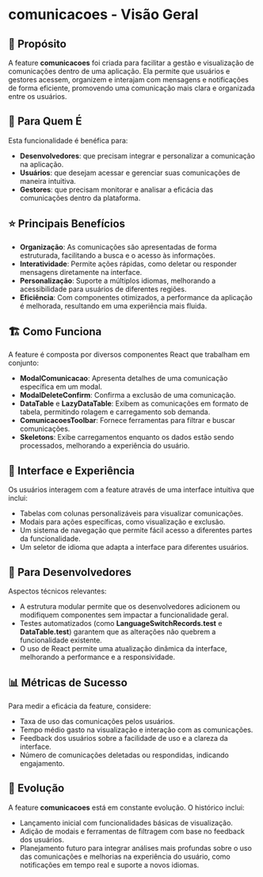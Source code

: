 # comunicacoes - Visão Geral

## 🎯 Propósito
A feature **comunicacoes** foi criada para facilitar a gestão e visualização de comunicações dentro de uma aplicação. Ela permite que usuários e gestores acessem, organizem e interajam com mensagens e notificações de forma eficiente, promovendo uma comunicação mais clara e organizada entre os usuários.

## 👥 Para Quem É
Esta funcionalidade é benéfica para:
- **Desenvolvedores**: que precisam integrar e personalizar a comunicação na aplicação.
- **Usuários**: que desejam acessar e gerenciar suas comunicações de maneira intuitiva.
- **Gestores**: que precisam monitorar e analisar a eficácia das comunicações dentro da plataforma.

## ⭐ Principais Benefícios
- **Organização**: As comunicações são apresentadas de forma estruturada, facilitando a busca e o acesso às informações.
- **Interatividade**: Permite ações rápidas, como deletar ou responder mensagens diretamente na interface.
- **Personalização**: Suporte a múltiplos idiomas, melhorando a acessibilidade para usuários de diferentes regiões.
- **Eficiência**: Com componentes otimizados, a performance da aplicação é melhorada, resultando em uma experiência mais fluida.

## 🏗️ Como Funciona
A feature é composta por diversos componentes React que trabalham em conjunto:
- **ModalComunicacao**: Apresenta detalhes de uma comunicação específica em um modal.
- **ModalDeleteConfirm**: Confirma a exclusão de uma comunicação.
- **DataTable** e **LazyDataTable**: Exibem as comunicações em formato de tabela, permitindo rolagem e carregamento sob demanda.
- **ComunicacoesToolbar**: Fornece ferramentas para filtrar e buscar comunicações.
- **Skeletons**: Exibe carregamentos enquanto os dados estão sendo processados, melhorando a experiência do usuário.

## 🎨 Interface e Experiência
Os usuários interagem com a feature através de uma interface intuitiva que inclui:
- Tabelas com colunas personalizáveis para visualizar comunicações.
- Modais para ações específicas, como visualização e exclusão.
- Um sistema de navegação que permite fácil acesso a diferentes partes da funcionalidade.
- Um seletor de idioma que adapta a interface para diferentes usuários.

## 🔧 Para Desenvolvedores
Aspectos técnicos relevantes:
- A estrutura modular permite que os desenvolvedores adicionem ou modifiquem componentes sem impactar a funcionalidade geral.
- Testes automatizados (como **LanguageSwitchRecords.test** e **DataTable.test**) garantem que as alterações não quebrem a funcionalidade existente.
- O uso de React permite uma atualização dinâmica da interface, melhorando a performance e a responsividade.

## 📊 Métricas de Sucesso
Para medir a eficácia da feature, considere:
- Taxa de uso das comunicações pelos usuários.
- Tempo médio gasto na visualização e interação com as comunicações.
- Feedback dos usuários sobre a facilidade de uso e a clareza da interface.
- Número de comunicações deletadas ou respondidas, indicando engajamento.

## 🔄 Evolução
A feature **comunicacoes** está em constante evolução. O histórico inclui:
- Lançamento inicial com funcionalidades básicas de visualização.
- Adição de modais e ferramentas de filtragem com base no feedback dos usuários.
- Planejamento futuro para integrar análises mais profundas sobre o uso das comunicações e melhorias na experiência do usuário, como notificações em tempo real e suporte a novos idiomas.
